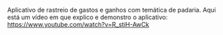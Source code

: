 Aplicativo de rastreio de gastos e ganhos com temática de padaria. 
Aqui está um vídeo em que explico e demonstro o aplicativo: https://www.youtube.com/watch?v=R_stiH-AwCk 
